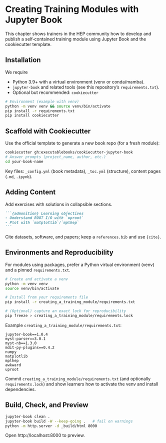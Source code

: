 # Creating Training Modules with Jupyter Book

This chapter shows trainers in the HEP community how to develop and publish a self‑contained training module 
using Jupyter Book and the cookiecutter template. 

## Installation

We require 

- Python 3.9+ with a virtual environment (venv or conda/mamba).
- `jupyter-book` and related tools (see this repository’s `requirements.txt`).
- Optional but recommended: `cookiecutter` 

```bash
# Environment (example with venv)
python -m venv venv && source venv/bin/activate
pip install -r requirements.txt
pip install cookiecutter 
```

## Scaffold with Cookiecutter

Use the official template to generate a new book repo (for a fresh module):

```bash
cookiecutter gh:executablebooks/cookiecutter-jupyter-book
# Answer prompts (project_name, author, etc.)
cd your-book-name
```

Key files: `_config.yml` (book metadata), `_toc.yml` (structure), content pages (`.md`, `.ipynb`).

## Adding Content

Add exercises with solutions in collapsible sections.

````md
```{admonition} Learning objectives
- Understand ROOT I/O with `uproot`
- Plot with `matplotlib`/`mplhep`
```
````

Cite datasets, software, and papers; keep a `references.bib` and use `{cite}`.

## Environments and Reproducibility

For modules using packages, prefer a Python virtual environment (venv) and a pinned `requirements.txt`.

```bash
# Create and activate a venv
python -m venv venv
source venv/bin/activate

# Install from your requirements file
pip install -r creating_a_training_module/requirements.txt

# (Optional) capture an exact lock for reproducibility
pip freeze > creating_a_training_module/requirements.lock
```

Example `creating_a_training_module/requirements.txt`:

```text
jupyter-book==1.0.4
myst-parser==3.0.1
myst-nb==1.3.0
mdit-py-plugins==0.4.2
numpy
matplotlib
mplhep
awkward
uproot
```

Commit `creating_a_training_module/requirements.txt` (and optionally `requirements.lock`) and show learners how to activate the venv and install dependencies.

## Build, Check, and Preview
```bash
jupyter-book clean .
jupyter-book build -W --keep-going .   # fail on warnings
python -m http.server -d _build/html 8000
```
Open http://localhost:8000 to preview.


